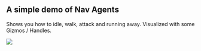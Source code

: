 ## A simple demo of Nav Agents

Shows you how to idle, walk, attack and running away. Visualized with some Gizmos / Handles.

![](https://gfycat.com/UnnaturalMediumAiredaleterrier)
